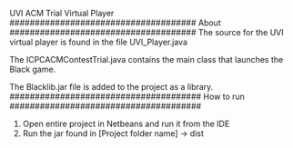 UVI ACM Trial Virtual Player
#####################################
About
#####################################
The source for the UVI virtual player
is found in the file UVI_Player.java

The ICPCACMContestTrial.java contains 
the main class that launches the Black 
game.

The Blacklib.jar file is added to the
project as a library.
######################################
How to run
######################################
1. Open entire project in Netbeans
   and run it from the IDE
2. Run the jar found in 
   [Project folder name] -> dist

